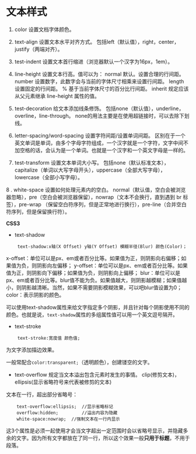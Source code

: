 文本样式
===================

1. color
设置文档字体颜色。

2. text-align
设置文本水平对齐方式。
包括left（默认值），right，center，justify（两端对齐）。

3. test-indent
设置文本首行缩进（浏览器默认一个汉字为16px，1em）。

4. line-height
设置文本行高。值可以为：
normal	默认。设置合理的行间距。
number	设置数字，此数字会与当前的字体尺寸相乘来设置行间距。
length	设置固定的行间距。
%	基于当前字体尺寸的百分比行间距。
inherit	规定应该从父元素继承 line-height 属性的值。

5. test-decoration
给文本添加线条修饰。
包括none（默认值），underline，overline，line-through。
none的用法主要是在使用超链接时，可以去除下划线。

6. letter-spacing/word-spacing
设置字符间距/设置单词间距。
区别在于一个英文单词是单词，由多个字母字符组成，一个汉字就是一个字符，文字中间不加空格的话，会认为是一个单词。也就是一个汉字和一个英文字母是一样的。

7. test-transform
设置文本单词大小写。
包括none（默认标准文本），capitalize（单词以大写字母开头），uppercase（全部大写字母），lowercase（全部小写字母）。

8 . white-space
设置如何处理元素内的空白。
normal（默认值，空白会被浏览器忽略），pre（空白会被浏览器保留），nowrap（文本不会换行，直到遇到 br 标签），pre-wrap	（保留空白符序列，但是正常地进行换行），pre-line（合并空白符序列，但是保留换行符）。



**CSS3**

 - text-shadow

        text-shadow:x轴(X Offset) y轴(Y Offset) 模糊半径(Blur) 颜色(Color)；
x-offset：单位可以是px、em或者百分比等。如果值为正，则阴影向右偏移；如果值为负，则阴影向左偏移；
y-offset：单位可以是px、em或者百分比等。如果值为正，则阴影向下偏移；如果值为负，则阴影向上偏移；
blur：单位可以是px、em或者百分比等。blur值不能为负。如果值越大，则阴影越模糊；如果值越小，则阴影越清晰。当然，如果不需要阴影模糊效果，可以吧blur值设置为0；
color：表示阴影的颜色。

可以使用text-shadow属性来给文字指定多个阴影，并且针对每个阴影使用不同的颜色。也就是说，`text-shadow`属性的多组属性值可以用一个英文逗号隔开。

 - text-stroke

        text-stroke:宽度值 颜色值;
为文字添加描边效果。

一般常配合`color:transparent;`（透明颜色），创建镂空的文字。

 - text-overflow
规定当文本溢出包含元素时发生的事情。
clip(修剪文本)，ellipsis(显示省略符号来代表被修剪的文本)


文本在一行，超出部分省略号：

        text-overflow:ellipsis;  //显示省略标记
        overflow:hidden;         //溢出内容为隐藏
        white-space:nowrap;  //强制文本在一行内显示
这3个属性是必须一起使用才会当文字超出一定范围时会以省略号显示，并隐藏多余的文字。因为所有文字都放在了同一行，所以这个效果一般**只用于标题**，不用于段落。

